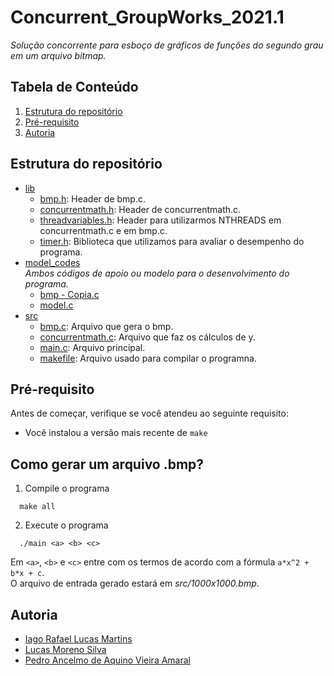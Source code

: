 # Concurrent_GroupWorks_2021.1

*Solução concorrente para esboço de gráficos de funções do segundo grau em um arquivo bitmap.*

## Tabela de Conteúdo

1. [Estrutura do repositório](#estrutura-do-repositório)
2. [Pré-requisito](#pré-requisito)
3. [Autoria](#autoria)

## Estrutura do repositório
* [lib](lib)
    - [bmp.h](bmp.h): Header de bmp.c.
    - [concurrentmath.h](concurrentmath.h): Header de concurrentmath.c.
    - [threadvariables.h](threadvariables.h): Header para utilizarmos NTHREADS em concurrentmath.c e em bmp.c.
    - [timer.h](timer.h): Biblioteca que utilizamos para avaliar o desempenho do programa.
* [model_codes](model_codes)
<br>      *Ambos códigos de apoio ou modelo para o desenvolvimento do programa.*
    - [bmp - Copia.c](bmp\-\Copia.c)
    - [model.c](model_codes/model.c)
* [src](src)
    - [bmp.c](bmp.c): Arquivo que gera o bmp.
    - [concurrentmath.c](concurrentmath.h): Arquivo que faz os cálculos de y.
    - [main.c](threadvariables.h): Arquivo principal.
    - [makefile](makefile): Arquivo usado para compilar o programna.


## Pré-requisito

Antes de começar, verifique se você atendeu ao seguinte requisito:
* Você instalou a versão mais recente de `make`


## Como gerar um arquivo .bmp?


1. Compile o programa
```
  make all
```

2. Execute o programa
```
  ./main <a> <b> <c>
```
Em `<a>`, `<b>` e `<c>` entre com os termos de acordo com a fórmula `a*x^2 + b*x + c`. <br>O arquivo de entrada gerado estará em *src/1000x1000.bmp*.

## Autoria
* [Iago Rafael Lucas Martins](https://github.com/iagorafaellm)
* [Lucas Moreno Silva](https://github.com/Lucas-LMS)
* [Pedro Ancelmo de Aquino Vieira Amaral](https://github.com/P-Ancelmo)

